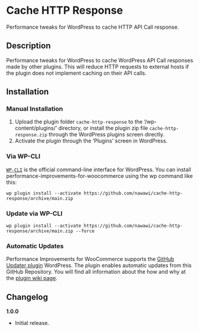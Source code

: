 # Cache HTTP Response
Performance tweaks for WordPress to cache HTTP API Call response.

## Description

Performance tweaks for WordPress to cache WordPress API Call responses made by other plugins. This will reduce HTTP requests to external hosts if the plugin does not implement caching on their API calls.

## Installation

### Manual Installation

1. Upload the plugin folder `cache-http-response` to the ‘/wp-content/plugins/’ directory, or install the plugin zip file `cache-http-response.zip` through the WordPress plugins screen directly.
2. Activate the plugin through the ‘Plugins’ screen in WordPress.

### Via WP-CLI
[`WP-CLI`](http://wp-cli.org/) is the official command-line interface for WordPress. You can install performance-improvements-for-woocommerce using the wp command like this:

```wp plugin install --activate https://github.com/nawawi/cache-http-response/archive/main.zip```

### Update via WP-CLI
```wp plugin install --activate https://github.com/nawawi/cache-http-response/archive/main.zip --force```

### Automatic Updates
Performance Improvements for WooCommerce supports the [GitHub Updater plugin](https://github.com/afragen/github-updater) WordPress. The plugin enables automatic updates from this GitHub Repository. You will find all information about the how and why at the [plugin wiki page](https://github.com/afragen/github-updater/wiki).

## Changelog

**1.0.0**
* Initial release.

